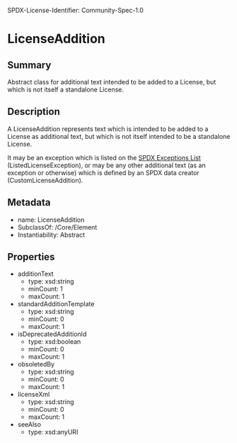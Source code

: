 SPDX-License-Identifier: Community-Spec-1.0

# LicenseAddition

## Summary

Abstract class for additional text intended to be added to a License, but
which is not itself a standalone License.

## Description

A LicenseAddition represents text which is intended to be added to a License
as additional text, but which is not itself intended to be a standalone
License.

It may be an exception which is listed on the
[SPDX Exceptions List](https://spdx.org/licenses/exceptions-index.html)
(ListedLicenseException), or may be any other additional text (as an exception
or otherwise) which is defined by an SPDX data creator (CustomLicenseAddition).

## Metadata

- name: LicenseAddition
- SubclassOf: /Core/Element
- Instantiability: Abstract

## Properties

- additionText
  - type: xsd:string
  - minCount: 1
  - maxCount: 1
- standardAdditionTemplate
  - type: xsd:string
  - minCount: 0
  - maxCount: 1
- isDeprecatedAdditionId
  - type: xsd:boolean
  - minCount: 0
  - maxCount: 1
- obsoletedBy
  - type: xsd:string
  - minCount: 0
  - maxCount: 1
- licenseXml
  - type: xsd:string
  - minCount: 0
  - maxCount: 1
- seeAlso
  - type: xsd:anyURI
